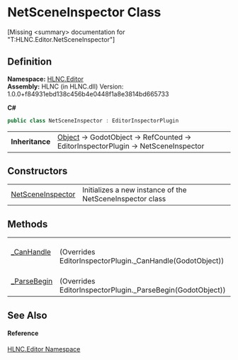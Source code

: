 # NetSceneInspector Class


\[Missing &lt;summary&gt; documentation for "T:HLNC.Editor.NetSceneInspector"\]



## Definition
**Namespace:** <a href="N_HLNC_Editor">HLNC.Editor</a>  
**Assembly:** HLNC (in HLNC.dll) Version: 1.0.0+f84931ebd138c456b4e0448f1a8e3814bd665733

**C#**
``` C#
public class NetSceneInspector : EditorInspectorPlugin
```

<table><tr><td><strong>Inheritance</strong></td><td><a href="https://learn.microsoft.com/dotnet/api/system.object" target="_blank" rel="noopener noreferrer">Object</a>  →  GodotObject  →  RefCounted  →  EditorInspectorPlugin  →  NetSceneInspector</td></tr>
</table>



## Constructors
<table>
<tr>
<td><a href="M_HLNC_Editor_NetSceneInspector__ctor">NetSceneInspector</a></td>
<td>Initializes a new instance of the NetSceneInspector class</td></tr>
</table>

## Methods
<table>
<tr>
<td><a href="M_HLNC_Editor_NetSceneInspector__CanHandle">_CanHandle</a></td>
<td><br />(Overrides EditorInspectorPlugin._CanHandle(GodotObject))</td></tr>
<tr>
<td><a href="M_HLNC_Editor_NetSceneInspector__ParseBegin">_ParseBegin</a></td>
<td><br />(Overrides EditorInspectorPlugin._ParseBegin(GodotObject))</td></tr>
</table>

## See Also


#### Reference
<a href="N_HLNC_Editor">HLNC.Editor Namespace</a>  
